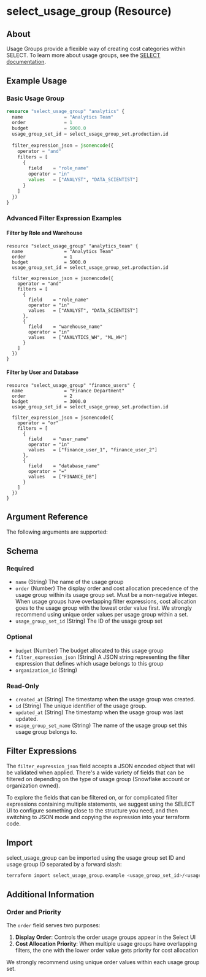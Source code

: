 <!-- /docs/ is auto generated from the provider schema, and the templates in /templates do not edit files in /docs directly. -->
# select_usage_group (Resource)



## About 

Usage Groups provide a flexible way of creating cost categories within SELECT. To learn more about usage groups, see the [SELECT documentation](https://select.dev/docs/reference/using-select/usage-groups).

## Example Usage

### Basic Usage Group

```terraform
resource "select_usage_group" "analytics" {
  name               = "Analytics Team"
  order              = 1
  budget             = 5000.0
  usage_group_set_id = select_usage_group_set.production.id
  
  filter_expression_json = jsonencode({
    operator = "and"
    filters = [
      {
        field    = "role_name"
        operator = "in"
        values   = ["ANALYST", "DATA_SCIENTIST"]
      }
    ]
  })
}
```

### Advanced Filter Expression Examples

#### Filter by Role and Warehouse
```hcl
resource "select_usage_group" "analytics_team" {
  name               = "Analytics Team"
  order              = 1
  budget             = 5000.0
  usage_group_set_id = select_usage_group_set.production.id
  
  filter_expression_json = jsonencode({
    operator = "and"
    filters = [
      {
        field    = "role_name"
        operator = "in"
        values   = ["ANALYST", "DATA_SCIENTIST"]
      },
      {
        field    = "warehouse_name" 
        operator = "in"
        values   = ["ANALYTICS_WH", "ML_WH"]
      }
    ]
  })
}
```

#### Filter by User and Database
```hcl
resource "select_usage_group" "finance_users" {
  name               = "Finance Department"
  order              = 2
  budget             = 3000.0
  usage_group_set_id = select_usage_group_set.production.id
  
  filter_expression_json = jsonencode({
    operator = "or"
    filters = [
      {
        field    = "user_name"
        operator = "in" 
        values   = ["finance_user_1", "finance_user_2"]
      },
      {
        field    = "database_name"
        operator = "=" 
        values   = ["FINANCE_DB"]
      }
    ]
  })
}
```

## Argument Reference

The following arguments are supported:

<!-- schema generated by tfplugindocs -->
## Schema

### Required

- `name` (String) The name of the usage group
- `order` (Number) The display order and cost allocation precedence of the usage group within its usage group set. Must be a non-negative integer. When usage groups have overlapping filter expressions, cost allocation goes to the usage group with the lowest order value first. We strongly recommend using unique order values per usage group within a set.
- `usage_group_set_id` (String) The ID of the usage group set

### Optional

- `budget` (Number) The budget allocated to this usage group
- `filter_expression_json` (String) A JSON string representing the filter expression that defines which usage belongs to this group
- `organization_id` (String)

### Read-Only

- `created_at` (String) The timestamp when the usage group was created.
- `id` (String) The unique identifier of the usage group.
- `updated_at` (String) The timestamp when the usage group was last updated.
- `usage_group_set_name` (String) The name of the usage group set this usage group belongs to.

## Filter Expressions

The `filter_expression_json` field accepts a JSON encoded object that will be validated when applied. There's a wide variety of fields that can be filtered on depending on the type of usage group (Snowflake account or organization owned). 

To explore the fields that can be filtered on, or for complicated filter expressions containing multiple statements, we suggest using the SELECT UI to configure something close to the structure you need, and then switching to JSON mode and copying the expression into your terraform code.

## Import

select_usage_group can be imported using the usage group set ID and usage group ID separated by a forward slash:

```bash
terraform import select_usage_group.example <usage_group_set_id>/<usage_group_id>
```

## Additional Information

### Order and Priority

The `order` field serves two purposes:
1. **Display Order**: Controls the order usage groups appear in the Select UI
2. **Cost Allocation Priority**: When multiple usage groups have overlapping filters, the one with the lower order value gets priority for cost allocation

We strongly recommend using unique order values within each usage group set.
